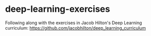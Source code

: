 # deep-learning-exercises
Following along with the exercises in Jacob Hilton's Deep Learning curriculum: https://github.com/jacobhilton/deep_learning_curriculum
